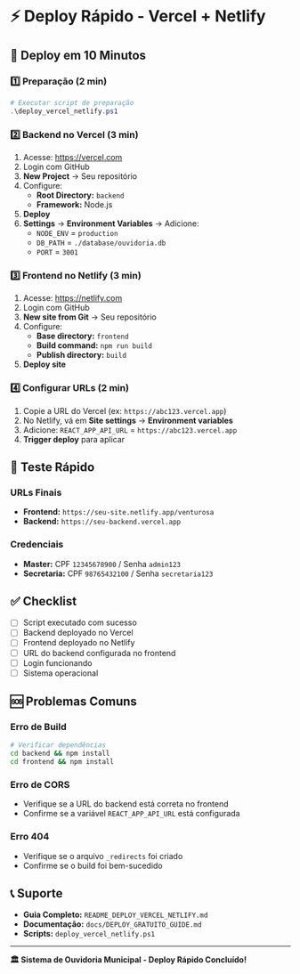 # ⚡ Deploy Rápido - Vercel + Netlify

## 🚀 Deploy em 10 Minutos

### 1️⃣ Preparação (2 min)
```powershell
# Executar script de preparação
.\deploy_vercel_netlify.ps1
```

### 2️⃣ Backend no Vercel (3 min)
1. Acesse: https://vercel.com
2. Login com GitHub
3. **New Project** → Seu repositório
4. Configure:
   - **Root Directory:** `backend`
   - **Framework:** Node.js
5. **Deploy**
6. **Settings** → **Environment Variables** → Adicione:
   - `NODE_ENV` = `production`
   - `DB_PATH` = `./database/ouvidoria.db`
   - `PORT` = `3001`

### 3️⃣ Frontend no Netlify (3 min)
1. Acesse: https://netlify.com
2. Login com GitHub
3. **New site from Git** → Seu repositório
4. Configure:
   - **Base directory:** `frontend`
   - **Build command:** `npm run build`
   - **Publish directory:** `build`
5. **Deploy site**

### 4️⃣ Configurar URLs (2 min)
1. Copie a URL do Vercel (ex: `https://abc123.vercel.app`)
2. No Netlify, vá em **Site settings** → **Environment variables**
3. Adicione: `REACT_APP_API_URL` = `https://abc123.vercel.app`
4. **Trigger deploy** para aplicar

## 🧪 Teste Rápido

### URLs Finais
- **Frontend:** `https://seu-site.netlify.app/venturosa`
- **Backend:** `https://seu-backend.vercel.app`

### Credenciais
- **Master:** CPF `12345678900` / Senha `admin123`
- **Secretaria:** CPF `98765432100` / Senha `secretaria123`

## ✅ Checklist

- [ ] Script executado com sucesso
- [ ] Backend deployado no Vercel
- [ ] Frontend deployado no Netlify
- [ ] URL do backend configurada no frontend
- [ ] Login funcionando
- [ ] Sistema operacional

## 🆘 Problemas Comuns

### Erro de Build
```bash
# Verificar dependências
cd backend && npm install
cd frontend && npm install
```

### Erro de CORS
- Verifique se a URL do backend está correta no frontend
- Confirme se a variável `REACT_APP_API_URL` está configurada

### Erro 404
- Verifique se o arquivo `_redirects` foi criado
- Confirme se o build foi bem-sucedido

## 📞 Suporte

- **Guia Completo:** `README_DEPLOY_VERCEL_NETLIFY.md`
- **Documentação:** `docs/DEPLOY_GRATUITO_GUIDE.md`
- **Scripts:** `deploy_vercel_netlify.ps1`

---

**🏛️ Sistema de Ouvidoria Municipal - Deploy Rápido Concluído!** 